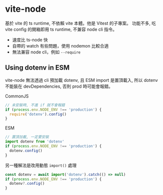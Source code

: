 # vite-node

基於 vite 的 ts runtime, 不依賴 vite 本體。他是 Vitest 的子專案。
功能不多, 吃 vite config 的開箱即用 ts runtime, 不兼容 node cli 指令。

- 速度比 ts-node 快
- 自帶的 watch 有些問題，使用 nodemon 比較合適
- 無法兼容 node cli，例如 `--require`

## Using dotenv in ESM

vite-node 無法透過 cli 預加載 dotenv, 且 ESM import 是置頂載入, 所以 dotenv 不能裝在 devDependencies, 否則 prod 時可能會報錯。

CommonJS
```js
// 未安裝時, 不進 if 就不會報錯
if (process.env.NODE_ENV !== 'production') {
  require('dotenv').config()
}
```

ESM
```js
// 置頂加載, 一定要安裝
import dotenv from 'dotenv'
if (process.env.NODE_ENV !== 'production') {
  dotenv.config()
}
```

另一種解法是改用動態 `import()` 處理
```js
const dotenv = await import('dotenv').catch(() => null)
if (process.env.NODE_ENV !== 'production') {
  dotenv?.config()
}
```
